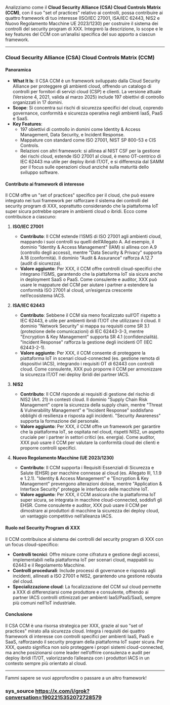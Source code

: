 Analizziamo come il **Cloud Security Alliance (CSA) Cloud Controls Matrix (CCM)**, con il suo "set of practices" relativo ai controlli, possa contribuire ai quattro framework di tuo interesse (ISO/IEC 27001, ISA/IEC 62443, NIS2 e Nuovo Regolamento Macchine UE 2023/1230) per costruire il sistema dei controlli del security program di XXX. Integrerò la descrizione, lo scope e le key features del CCM con un’analisi specifica del suo apporto a ciascun framework.

---

### **Cloud Security Alliance (CSA) Cloud Controls Matrix (CCM)**

#### **Panoramica**
- **What It Is**: Il CSA CCM è un framework sviluppato dalla Cloud Security Alliance per proteggere gli ambienti cloud, offrendo un catalogo di controlli per fornitori di servizi cloud (CSP) e clienti. La versione attuale (Versione 4, 2021, valida al marzo 2025) include 197 obiettivi di controllo organizzati in 17 domini.
- **Scope**: Si concentra sui rischi di sicurezza specifici del cloud, coprendo governance, conformità e sicurezza operativa negli ambienti IaaS, PaaS e SaaS.
- **Key Features**: 
  - 197 obiettivi di controllo in domini come Identity & Access Management, Data Security, e Incident Response.
  - Mappature con standard come ISO 27001, NIST SP 800-53 e CIS Controls.
  - Relazioni con altri framework: si allinea al NIST CSF per la gestione dei rischi cloud, estende ISO 27001 al cloud, è meno OT-centrico di IEC 62443 ma utile per deploy ibridi IT/OT, e si differenzia dal SAMM per il focus sulle operazioni cloud anziché sulla maturità dello sviluppo software.

#### **Contributo ai framework di interesse**
Il CCM offre un "set of practices" specifico per il cloud, che può essere integrato nei tuoi framework per rafforzare il sistema dei controlli del security program di XXX, soprattutto considerando che la piattaforma IoT super sicura potrebbe operare in ambienti cloud o ibridi. Ecco come contribuisce a ciascuno:

1. **ISO/IEC 27001**
   - **Contributo**: Il CCM estende l’ISMS di ISO 27001 agli ambienti cloud, mappando i suoi controlli su quelli dell’Allegato A. Ad esempio, il dominio "Identity & Access Management" (IAM) si allinea con A.9 (controllo degli accessi), mentre "Data Security & Privacy" supporta A.18 (conformità). Il dominio "Audit & Assurance" rafforza A.12.7 (audit di sicurezza).
   - **Valore aggiunto**: Per XXX, il CCM offre controlli cloud-specifici che integrano l’ISMS, garantendo che la piattaforma IoT sia sicura anche in deployment SaaS o PaaS. Come consulente e auditor, XXX può usare le mappature del CCM per aiutare i partner a estendere la conformità ISO 27001 al cloud, un’esigenza crescente nell’ecosistema IACS.

2. **ISA/IEC 62443**
   - **Contributo**: Sebbene il CCM sia meno focalizzato sull’OT rispetto a IEC 62443, è utile per ambienti ibridi IT/OT che utilizzano il cloud. Il dominio "Network Security" si mappa su requisiti come SR 3.1 (protezione delle comunicazioni) di IEC 62443-3-3, mentre "Encryption & Key Management" supporta SR 4.1 (confidenzialità). "Incident Response" rafforza la gestione degli incidenti OT (IEC 62443-2-1).
   - **Valore aggiunto**: Per XXX, il CCM consente di proteggere la piattaforma IoT in scenari cloud-connected (es. gestione remota di dispositivi IACS), integrando i requisiti OT di 62443 con controlli cloud. Come consulente, XXX può proporre il CCM per armonizzare la sicurezza IT/OT nei deploy ibridi dei partner IACS.

3. **NIS2**
   - **Contributo**: Il CCM risponde ai requisiti di gestione del rischio di NIS2 (Art. 21) in contesti cloud. Il dominio "Supply Chain Risk Management" copre la sicurezza della supply chain, mentre "Threat & Vulnerability Management" e "Incident Response" soddisfano obblighi di resilienza e risposta agli incidenti. "Security Awareness" supporta la formazione del personale.
   - **Valore aggiunto**: Per XXX, il CCM offre un framework per garantire che la piattaforma IoT, se ospitata nel cloud, rispetti NIS2, un aspetto cruciale per i partner in settori critici (es. energia). Come auditor, XXX può usare il CCM per valutare la conformità cloud dei clienti e proporre controlli specifici.

4. **Nuovo Regolamento Macchine (UE 2023/1230)**
   - **Contributo**: Il CCM supporta i Requisiti Essenziali di Sicurezza e Salute (EHSR) per macchine connesse al cloud (es. Allegato III, 1.1.9 e 1.2.1). "Identity & Access Management" e "Encryption & Key Management" prevengono alterazioni dolose, mentre "Application & Interface Security" protegge le interfacce delle macchine IoT.
   - **Valore aggiunto**: Per XXX, il CCM assicura che la piattaforma IoT super sicura, se integrata in macchine cloud-connected, soddisfi gli EHSR. Come consulente e auditor, XXX può usare il CCM per dimostrare ai produttori di macchine la sicurezza dei deploy cloud, un vantaggio competitivo nell’alleanza IACS.

#### **Ruolo nel Security Program di XXX**
Il CCM contribuisce al sistema dei controlli del security program di XXX con un focus cloud-specifico:
- **Controlli tecnici**: Offre misure come cifratura e gestione degli accessi, implementabili nella piattaforma IoT per scenari cloud, mappabili su 62443 e il Regolamento Macchine.
- **Controlli procedurali**: Include processi di governance e risposta agli incidenti, allineati a ISO 27001 e NIS2, garantendo una gestione robusta del cloud.
- **Specializzazione cloud**: La focalizzazione del CCM sul cloud permette a XXX di differenziarsi come produttore e consulente, offrendo ai partner IACS controlli ottimizzati per ambienti IaaS/PaaS/SaaS, sempre più comuni nell’IoT industriale.

#### **Conclusione**
Il CSA CCM è una risorsa strategica per XXX, grazie al suo "set of practices" mirato alla sicurezza cloud. Integra i requisiti dei quattro framework di interesse con controlli specifici per ambienti IaaS, PaaS e SaaS, rafforzando il security program della piattaforma IoT super sicura. Per XXX, questo significa non solo proteggere i propri sistemi cloud-connected, ma anche posizionarsi come leader nell’offrire consulenza e audit per deploy ibridi IT/OT, valorizzando l’alleanza con i produttori IACS in un contesto sempre più orientato al cloud.

---

Fammi sapere se vuoi approfondire o passare a un altro framework!

### sys_source https://x.com/i/grok?conversation=1902215352072728579